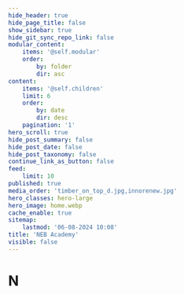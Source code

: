 ```yaml
---
hide_header: true
hide_page_title: false
show_sidebar: true
hide_git_sync_repo_link: false
modular_content:
    items: '@self.modular'
    order:
        by: folder
        dir: asc
content:
    items: '@self.children'
    limit: 6
    order:
        by: date
        dir: desc
    pagination: '1'
hero_scroll: true
hide_post_summary: false
hide_post_date: false
hide_post_taxonomy: false
continue_link_as_button: false
feed:
    limit: 10
published: true
media_order: 'timber_on_top_d.jpg,innorenew.jpg'
hero_classes: hero-large
hero_image: home.webp
cache_enable: true
sitemap:
    lastmod: '06-08-2024 10:08'
title: 'NEB Academy'
visible: false
---
```


# N